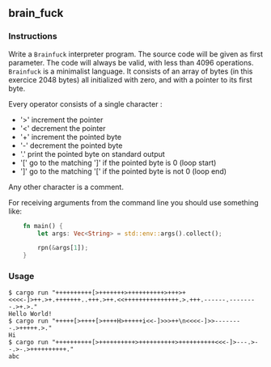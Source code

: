 ## brain_fuck

### Instructions

Write a `Brainfuck` interpreter program.
The source code will be given as first parameter.
The code will always be valid, with less than 4096 operations.
`Brainfuck` is a minimalist language. It consists of an array of bytes (in this exercice 2048 bytes) all initialized with zero, and with a pointer to its first byte.

Every operator consists of a single character :

- '>' increment the pointer
- '<' decrement the pointer
- '+' increment the pointed byte
- '-' decrement the pointed byte
- '.' print the pointed byte on standard output
- '[' go to the matching ']' if the pointed byte is 0 (loop start)
- ']' go to the matching '[' if the pointed byte is not 0 (loop end)

Any other character is a comment.

For receiving arguments from the command line you should use something like:

```rust
    fn main() {
        let args: Vec<String> = std::env::args().collect();

        rpn(&args[1]);
    }

```

### Usage

```console
$ cargo run "++++++++++[>+++++++>++++++++++>+++>+<<<<-]>++.>+.+++++++..+++.>++.<<+++++++++++++++.>.+++.------.--------.>+.>."
Hello World!
$ cargo run "+++++[>++++[>++++H>+++++i<<-]>>>++\n<<<<-]>>--------.>+++++.>."
Hi
$ cargo run "++++++++++[>++++++++++>++++++++++>++++++++++<<<-]>---.>--.>-.>++++++++++."
abc
```
